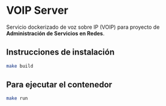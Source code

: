 # VOIP Server

Servicio dockerizado de voz sobre IP (VOIP) para proyecto de **Administración de Servicios en Redes**.

## Instrucciones de instalación

```bash
make build
```

## Para ejecutar el contenedor

```bash
make run
```